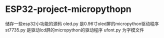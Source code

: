 # ESP32-project-micropythopn
储存一些esp32小功能的源码
oled.py 是0.96寸oled屏的micropython驱动程序
st7735.py 是驱动lcd屏的micropython的驱动程序
ufont.py 为字模文件

